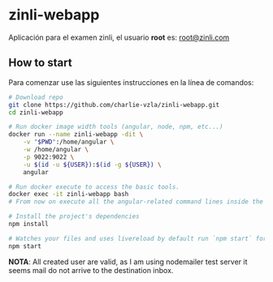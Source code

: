 # zinli-webapp

Aplicación para el examen zinli, el usuario **root** es: root@zinli.com

## How to start

Para comenzar use las siguientes instrucciones en la línea de comandos:

```bash
# Download repo
git clone https://github.com/charlie-vzla/zinli-webapp.git
cd zinli-webapp

# Run docker image width tools (angular, node, npm, etc...)
docker run --name zinli-webapp -dit \
    -v "$PWD":/home/angular \
    -w /home/angular \
    -p 9022:9022 \
    -u $(id -u ${USER}):$(id -g ${USER}) \
    angular

# Run docker execute to access the basic tools.
docker exec -it zinli-webapp bash
# From now on execute all the angular-related command lines inside the container

# Install the project's dependencies
npm install

# Watches your files and uses livereload by default run `npm start` for a dev server. Navigate to `http://localhost:9222/`. The app will automatically reload if you change any of the source files.
npm start
```

**NOTA**:
All created user are valid, as I am using nodemailer test server it seems mail do not arrive to the destination inbox.
